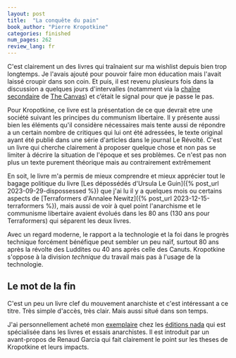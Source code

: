 ```yaml
---
layout: post
title:  "La conquête du pain"
book_author: "Pierre Kropotkine"
categories: finished
num_pages: 262
review_lang: fr
---
```


C'est clairement un des livres qui traînaient sur ma wishlist depuis bien trop longtemps. Je l'avais ajouté pour pouvoir faire mon éducation mais l'avait laissé croupir dans son coin. Et puis, il est revenu plusieurs fois dans la discussion a quelques jours d'intervalles (notamment via la [chaîne secondaire](https://www.youtube.com/watch?v=713aFrcI5B8) de [The Canvas](https://www.youtube.com/@TheCanvasArtHistory)) et c’était le signal pour que je passe le pas.

Pour Kropotkine, ce livre est la présentation de ce que devrait etre une société suivant les principes du communism libertaire. Il y présente aussi bien les éléments qu'il considère nécessaires mais tente aussi de répondre a un certain nombre de critiques qui lui ont été adressées, le texte original ayant été publié dans une série d'articles dans le journal Le Révolté. C'est un livre qui cherche clairement à proposer quelque chose et non pas se limiter à décrire la situation de l'époque et ses problèmes. Ce n'est pas non plus un texte purement théorique mais au contrairement extrêmement  

En soit, le livre m'a permis de mieux comprendre et mieux apprécier tout le bagage politique du livre [Les dépossédés d'Ursula Le Guin]({% post_url 2023-09-29-dispossessed %}) que j'ai lu il y a quelques mois ou certains aspects de [Terraformers d'Annalee Newitz]({% post_url 2023-12-15-terraformers %}), mais aussi de voir à quel point l'anarchisme et le communisme libertaire avaient évolués dans les 80 ans (130 ans pour Terraformers) qui séparent les deux livres.

Avec un regard moderne, le rapport a la technologie et la foi dans le progrès technique forcément bénéfique peut sembler un peu naïf, surtout 80 ans après la révolte des Luddites ou 40 ans après celle des Canuts. Kropotkine s'oppose à la division *technique* du travail mais pas à l'usage de la technologie.

## Le mot de la fin

C'est un peu un livre clef du mouvement anarchiste et c'est intéressant a ce titre. Très simple d'accès, très clair. Mais aussi situé dans son temps.

J'ai personnellement acheté mon [exemplaire](https://www.nada-editions.fr/produit/la-conquete-du-pain/) chez les [éditions nada](https://www.nada-editions.fr) qui est spécialisée dans les livres et essais anarchistes. Il est introduit par un avant-propos de Renaud Garcia qui fait clairement le point sur les theses de Kropotkine et leurs impacts.
